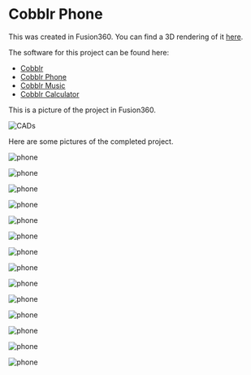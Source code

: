 # Cobblr Phone

This was created in Fusion360. You can find a 3D rendering of it [here](http://a360.co/2j9JyyF).

The software for this project can be found here:

- [Cobblr](http://github.com/TheQYD/cobblr)
- [Cobblr Phone](http://github.com/TheQYD/cobblr-phone)
- [Cobblr Music](http://github.com/TheQYD/cobblr-phone)
- [Cobblr Calculator](http://github.com/TheQYD/cobblr-calculator)

This is a picture of the project in Fusion360.

![CADs](photos/phone_cad.png?raw=true "phone")

Here are some pictures of the completed project.

![phone](photos/phone12.jpg?raw=true "phone")

![phone](photos/phone1.jpg?raw=true "phone")

![phone](photos/phone2.jpg?raw=true "phone")

![phone](photos/phone3.jpg?raw=true "phone")

![phone](photos/phone4.jpg?raw=true "phone")

![phone](photos/phone5.jpg?raw=true "phone")

![phone](photos/phone6.jpg?raw=true "phone")

![phone](photos/phone7.jpg?raw=true "phone")

![phone](photos/phone8.jpg?raw=true "phone")

![phone](photos/phone9.jpg?raw=true "phone")

![phone](photos/phone10.jpg?raw=true "phone")

![phone](photos/phone11.jpg?raw=true "phone")

![phone](photos/phone13.jpg?raw=true "phone")

![phone](photos/phone14.jpg?raw=true "phone")
